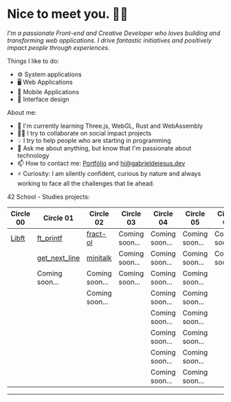 # Nice to meet you. 👋🏾

*I'm a passionate Front-end and Creative Developer who loves building and transforming web applications. I drive fantastic initiatives and positively impact people through experiences.*

Things I like to do:

- ⚙️ System applications
- 🖥 Web Applications
- 📱 Mobile Applications
- 🎨 Interface design

About me:

- 🌱 I'm currently learning Three.js, WebGL, Rust and WebAssembly
- ✊🏽 I try to collaborate on social impact projects
- 💡 I try to help people who are starting in programming
- 💬 Ask me about anything, but know that I'm passionate about technology
- 📫 How to contact me: [Portfólio](http://gabrieldejesus.dev) and hi@gabrieldejesus.dev
- ⚡ Curiosity: I am silently confident, curious by nature and always working to face all the challenges that lie ahead.

42 School - Studies projects:

| Circle 00                                           | Circle 01                                                           | Circle 02                                                 | Circle 03      | Circle 04      | Circle 05      | Circle 06      |
| --------------------------------------------------- | ------------------------------------------------------------------- | --------------------------------------------------------- | -------------- | -------------- | -------------- | -------------- |
| [Libft](https://github.com/gabrieldejesus/42-Libft) | [ft_printf](https://github.com/gabrieldejesus/42-ft_printf)         | [fract-ol](https://github.com/gabrieldejesus/42-fract-ol) | Coming soon... | Coming soon... | Coming soon... | Coming soon... |
|                                                     | [get_next_line](https://github.com/gabrieldejesus/42-get_next_line) | [minitalk](https://github.com/gabrieldejesus/42-minitalk) | Coming soon... | Coming soon... | Coming soon... | Coming soon... |
|                                                     | Coming soon...                                                      | Coming soon...                                            | Coming soon... | Coming soon... | Coming soon... |
|                                                     |                                                                     | Coming soon...                                            |                | Coming soon... | Coming soon... |
|                                                     |                                                                     |                                                           |                | Coming soon... | Coming soon... |
|                                                     |                                                                     |                                                           |                | Coming soon... | Coming soon... |
|                                                     |                                                                     |                                                           |                | Coming soon... | Coming soon... |
|                                                     |                                                                     |                                                           |                | Coming soon... | Coming soon... |

---
